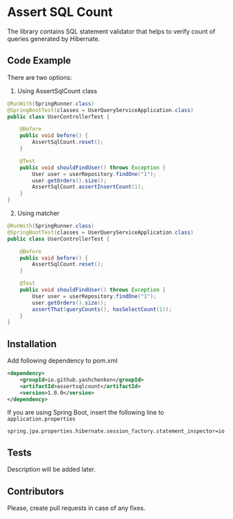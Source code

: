# Assert SQL Count

The library contains SQL statement validator that helps to verify count of queries generated by Hibernate.

## Code Example

There are two options:

1) Using AssertSqlCount class
```java
@RunWith(SpringRunner.class)
@SpringBootTest(classes = UserQueryServiceApplication.class)
public class UserControllerTest {

    @Before
    public void before() {
        AssertSqlCount.reset();
    }

    @Test
    public void shouldFindUser() throws Exception {
        User user = userRepository.findOne("1");
        user.getOrders().size();
        AssertSqlCount.assertInsertCount(1);
    }
}
```

2) Using matcher
```java
@RunWith(SpringRunner.class)
@SpringBootTest(classes = UserQueryServiceApplication.class)
public class UserControllerTest {

    @Before
    public void before() {
        AssertSqlCount.reset();
    }

    @Test
    public void shouldFindUser() throws Exception {
        User user = userRepository.findOne("1");
        user.getOrders().size();
        assertThat(queryCounts(), hasSelectCount(1));
    }
}
```

## Installation

Add following dependency to pom.xml
```xml
<dependency>
    <groupId>io.github.yashchenkon</groupId>
    <artifactId>assertsqlcount</artifactId>
    <version>1.0.0</version>
</dependency>
```

If you are using Spring Boot, insert the following line to `application.properties`

```
spring.jpa.properties.hibernate.session_factory.statement_inspector=io.github.yashchenkon.assertsqlcount.inspector.QueryCountsInspector
```

## Tests

Description will be added later.

## Contributors

Please, create pull requests in case of any fixes.
